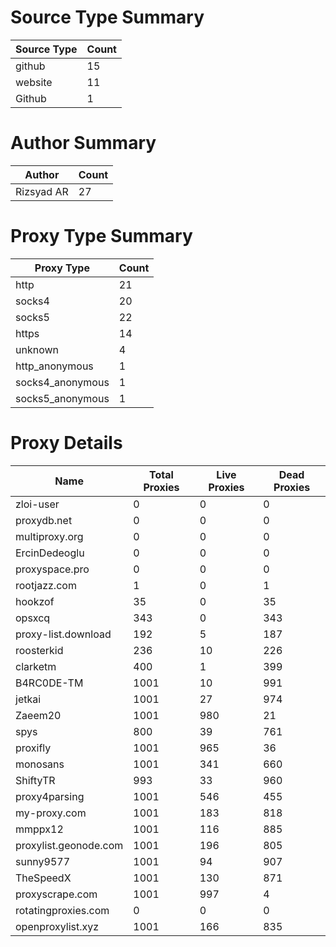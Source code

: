 # Source Type Summary

| Source Type | Count |
|-------------|-------|
| github | 15 |
| website | 11 |
| Github | 1 |


# Author Summary

| Author | Count |
|--------|-------|
| Rizsyad AR | 27 |


# Proxy Type Summary

| Proxy Type | Count |
|------------|-------|
| http | 21 |
| socks4 | 20 |
| socks5 | 22 |
| https | 14 |
| unknown | 4 |
| http_anonymous | 1 |
| socks4_anonymous | 1 |
| socks5_anonymous | 1 |


# Proxy Details

| Name | Total Proxies | Live Proxies | Dead Proxies |
|------|---------------|--------------|---------------|
| zloi-user | 0 | 0 | 0 |
| proxydb.net | 0 | 0 | 0 |
| multiproxy.org | 0 | 0 | 0 |
| ErcinDedeoglu | 0 | 0 | 0 |
| proxyspace.pro | 0 | 0 | 0 |
| rootjazz.com | 1 | 0 | 1 |
| hookzof | 35 | 0 | 35 |
| opsxcq | 343 | 0 | 343 |
| proxy-list.download | 192 | 5 | 187 |
| roosterkid | 236 | 10 | 226 |
| clarketm | 400 | 1 | 399 |
| B4RC0DE-TM | 1001 | 10 | 991 |
| jetkai | 1001 | 27 | 974 |
| Zaeem20 | 1001 | 980 | 21 |
| spys | 800 | 39 | 761 |
| proxifly | 1001 | 965 | 36 |
| monosans | 1001 | 341 | 660 |
| ShiftyTR | 993 | 33 | 960 |
| proxy4parsing | 1001 | 546 | 455 |
| my-proxy.com | 1001 | 183 | 818 |
| mmppx12 | 1001 | 116 | 885 |
| proxylist.geonode.com | 1001 | 196 | 805 |
| sunny9577 | 1001 | 94 | 907 |
| TheSpeedX | 1001 | 130 | 871 |
| proxyscrape.com | 1001 | 997 | 4 |
| rotatingproxies.com | 0 | 0 | 0 |
| openproxylist.xyz | 1001 | 166 | 835 |
